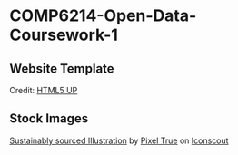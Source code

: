 # COMP6214-Open-Data-Coursework-1







## Website Template

Credit: [HTML5 UP](https://html5up.net/stellar)

## Stock Images

<a href="https://iconscout.com/illustrations/sustainably-sourced" target="_blank">Sustainably sourced Illustration</a> by <a href="https://iconscout.com/contributors/pixel-true-designs">Pixel True</a> on <a href="https://iconscout.com">Iconscout</a>